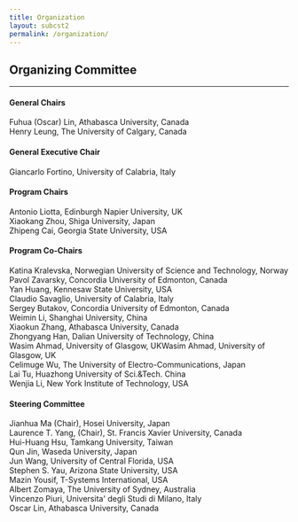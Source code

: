 ```yaml
---
title: Organization
layout: subcst2
permalink: /organization/
---
```


<h2>Organizing Committee</h2>
<hr/>
<h4>General Chairs</h4>
Fuhua (Oscar) Lin, Athabasca University, Canada 
<br/>Henry Leung, The University of Calgary, Canada
<br/>
<h4>General Executive Chair</h4>
Giancarlo Fortino, University of Calabria, Italy
<br/>
<h4>Program Chairs </h4>
Antonio Liotta, Edinburgh Napier University, UK
<br/>Xiaokang Zhou, Shiga University, Japan <br/>
Zhipeng Cai, Georgia State University, USA<br/>

<h4> Program Co-Chairs  </h4>

Katina Kralevska, Norwegian University of Science and Technology, Norway<br/>
Pavol Zavarsky, Concordia University of Edmonton, Canada<br/>
Yan Huang, Kennesaw State University, USA<br/>
Claudio Savaglio, University of Calabria, Italy<br/>
Sergey Butakov, Concordia University of Edmonton, Canada<br/>
Weimin Li, Shanghai University, China<br/>
Xiaokun Zhang, Athabasca University, Canada<br/>
Zhongyang Han, Dalian University of Technology, China<br/>
Wasim Ahmad, University of Glasgow, UKWasim Ahmad, University of Glasgow, UK<br/>
Celimuge Wu, The University of Electro-Communications, Japan<br/>
Lai Tu, Huazhong University of Sci.&Tech. China<br/>
Wenjia Li, New York Institute of Technology, USA<br/>

<h4>Steering Committee</h4>
Jianhua Ma (Chair), Hosei University, Japan<br/>
Laurence T. Yang, (Chair), St. Francis Xavier University, Canada<br/>
Hui-Huang Hsu, Tamkang University, Taiwan<br/>
Qun Jin, Waseda University, Japan<br/>
Jun Wang, University of Central Florida, USA<br/>
Stephen S. Yau, Arizona State University, USA<br/>
Mazin Yousif, T-Systems International, USA<br/>
Albert Zomaya, The University of Sydney, Australia<br/>
Vincenzo Piuri, Universita' degli Studi di Milano, Italy<br/>
Oscar Lin, Athabasca University, Canada<br/>


